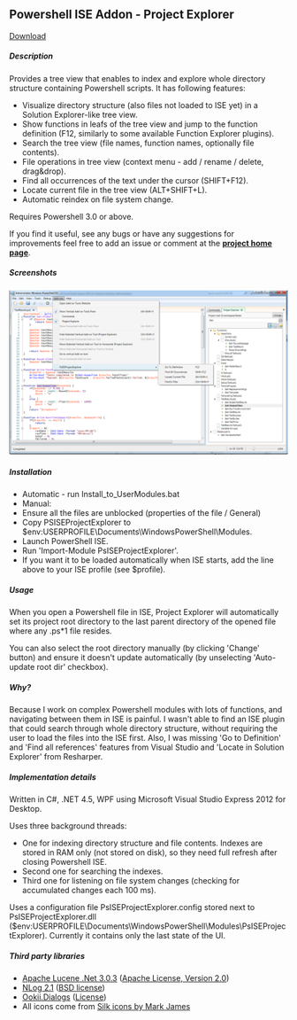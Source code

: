 ## Powershell ISE Addon - Project Explorer

<a href="https://github.com/mgrzywa/PsISEProjectExplorer/releases/latest">Download</a>

##### Description

Provides a tree view that enables to index and explore whole directory structure containing Powershell scripts. It has following features:

* Visualize directory structure (also files not loaded to ISE yet) in a Solution Explorer-like tree view.
* Show functions in leafs of the tree view and jump to the function definition (F12, similarly to some available Function Explorer plugins).
* Search the tree view (file names, function names, optionally file contents).
* File operations in tree view (context menu - add / rename / delete, drag&drop).
* Find all occurrences of the text under the cursor (SHIFT+F12).
* Locate current file in the tree view (ALT+SHIFT+L).
* Automatic reindex on file system change.

Requires Powershell 3.0 or above.

If you find it useful, see any bugs or have any suggestions for improvements feel free to add an issue or comment at the <b><a href="http://mgr32.github.io/PsISEProjectExplorer/">project home page</a></b>.

##### Screenshots
![ScreenShot](./PsISEExplorer_screen.png?raw=true)

##### Installation

* Automatic - run Install_to_UserModules.bat
* Manual:
 * Ensure all the files are unblocked (properties of the file / General)
 * Copy PSISEProjectExplorer to $env:USERPROFILE\Documents\WindowsPowerShell\Modules.
 * Launch PowerShell ISE.
 * Run 'Import-Module PsISEProjectExplorer'.
 * If you want it to be loaded automatically when ISE starts, add the line above to your ISE profile (see $profile).

##### Usage

When you open a Powershell file in ISE, Project Explorer will automatically set its project root directory to the last parent directory of the opened file where any .ps*1 file resides. 

You can also select the root directory manually (by clicking 'Change' button) and ensure it doesn't update automatically (by unselecting 'Auto-update root dir' checkbox).

##### Why?

Because I work on complex Powershell modules with lots of functions, and navigating between them in ISE is painful. I wasn't able to find an ISE plugin that could search through whole directory structure, without requiring the user to load the files into the ISE first. Also, I was missing 'Go to Definition' and 'Find all references' features from Visual Studio and 'Locate in Solution Explorer' from Resharper.

##### Implementation details

Written in C#, .NET 4.5, WPF using Microsoft Visual Studio Express 2012 for Desktop.

Uses three background threads:
* One for indexing directory structure and file contents. Indexes are stored in RAM only (not stored on disk), so they need full refresh after closing Powershell ISE.
* Second one for searching the indexes.
* Third one for listening on file system changes (checking for accumulated changes each 100 ms).

Uses a configuration file PsISEProjectExplorer.config stored next to PsISEProjectExplorer.dll ($env:USERPROFILE\Documents\WindowsPowerShell\Modules\PsISEProjectExplorer). Currently it contains only the last state of the UI.

##### Third party libraries
* <a href="https://lucenenet.apache.org">Apache Lucene .Net 3.0.3</a> (<a href="http://www.apache.org/licenses/LICENSE-2.0">Apache License, Version 2.0</a>)
* <a href="http://nlog-project.org">NLog 2.1</a> (<a href="https://github.com/NLog/NLog/blob/master/LICENSE.txt">BSD license</a>)
* <a href="http://www.ookii.org/software/dialogs">Ookii.Dialogs</a> (<a href="PsISEProjectExplorer/UI/Ookii.Dialogs.Wpf/license.txt">License</a>)
* All icons come from <a href="http://www.famfamfam.com/lab/icons/silk">Silk icons by Mark James</a>
